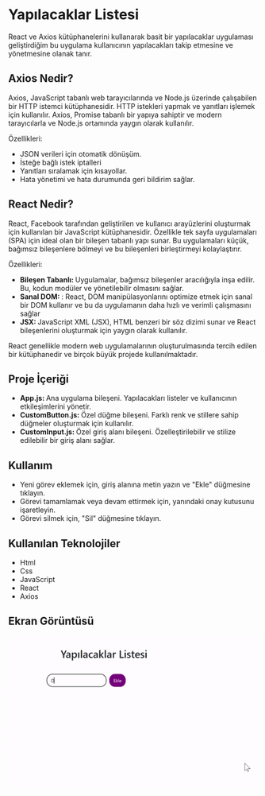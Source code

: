 <h1> Yapılacaklar Listesi</h1>

React ve Axios kütüphanelerini kullanarak basit bir yapılacaklar uygulaması geliştirdiğim bu uygulama kullanıcının yapılacakları takip etmesine ve yönetmesine olanak tanır.

<h2> Axios Nedir? </h2>

Axios, JavaScript tabanlı web tarayıcılarında ve Node.js üzerinde çalışabilen bir HTTP istemci kütüphanesidir. HTTP istekleri yapmak ve yanıtları işlemek için kullanılır. Axios, Promise tabanlı bir yapıya sahiptir ve modern tarayıcılarla ve Node.js ortamında yaygın olarak kullanılır.

Özellikleri:

<ul>
<li>JSON verileri için otomatik dönüşüm.</li>
<li>İsteğe bağlı istek iptalleri</li>
<li>Yanıtları sıralamak için kısayollar.</li>
<li>Hata yönetimi ve hata durumunda geri bildirim sağlar.</li>
</ul>

<h2> React Nedir? </h2>
React, Facebook tarafından geliştirilen ve kullanıcı arayüzlerini oluşturmak için kullanılan bir JavaScript kütüphanesidir. Özellikle tek sayfa uygulamaları (SPA) için ideal olan bir bileşen tabanlı yapı sunar. Bu uygulamaları küçük, bağımsız bileşenlere bölmeyi ve bu bileşenleri birleştirmeyi kolaylaştırır.

Özellikleri:

<ul>
<li><b>Bileşen Tabanlı: </b>Uygulamalar, bağımsız bileşenler aracılığıyla inşa edilir. Bu, kodun modüler ve yönetilebilir olmasını sağlar. </li>
<li><b>Sanal DOM: </b>: React, DOM manipülasyonlarını optimize etmek için sanal bir DOM kullanır ve bu da uygulamanın daha hızlı ve verimli çalışmasını sağlar </li>
<li><b>JSX: </b>JavaScript XML (JSX), HTML benzeri bir söz dizimi sunar ve React bileşenlerini oluşturmak için yaygın olarak kullanılır.</li>
</ul>

React genellikle modern web uygulamalarının oluşturulmasında tercih edilen bir kütüphanedir ve birçok büyük projede kullanılmaktadır.


<h2>Proje İçeriği</h2>
<ul>
<li><b>App.js: </b>Ana uygulama bileşeni. Yapılacakları listeler ve kullanıcının etkileşimlerini yönetir.</li>
<li><b>CustomButton.js: </b> Özel düğme bileşeni. Farklı renk ve stillere sahip düğmeler oluşturmak için kullanılır.</li>
<li><b>CustomInput.js: </b>Özel giriş alanı bileşeni. Özelleştirilebilir ve stilize edilebilir bir giriş alanı sağlar.</li>
</ul>


<h2>Kullanım</h2>

<ul>
<li>Yeni görev eklemek için, giriş alanına metin yazın ve "Ekle" düğmesine tıklayın.</li>
<li>Görevi tamamlamak veya devam ettirmek için, yanındaki onay kutusunu işaretleyin.</li>
<li> Görevi silmek için, "Sil" düğmesine tıklayın.</li>
</ul>


<h2>Kullanılan Teknolojiler</h2>
<ul>
<li>Html</li>
<li>Css</li>
<li>JavaScript</li>
<li>React</li>
<li>Axios</li>
</ul>


<h2>Ekran Görüntüsü</h2>

![](ReactToG.gif)
